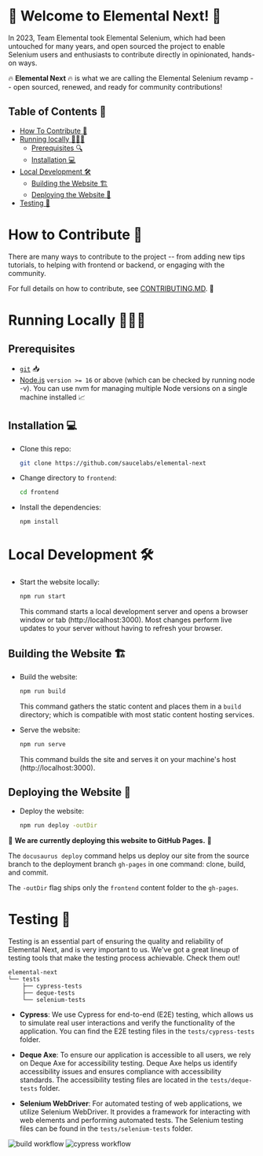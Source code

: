 # 🎉 Welcome to Elemental Next! 🚀

In 2023, Team Elemental took Elemental Selenium, which had been untouched for many years, and open sourced the project to enable Selenium users and enthusiasts to contribute directly in opinionated, hands-on ways.

🔥 **Elemental Next** 🔥 is what we are calling the Elemental Selenium revamp -- open sourced, renewed, and ready for community contributions!


## Table of Contents 📑

- [How To Contribute 🤝](#how-to-contribute-)
- [Running locally 🏃🏾‍♀️](#running-locally-)
  * [Prerequisites 🔍](#prerequisites-)
  * [Installation 💻](#installation-)
- [Local Development 🛠️](#local-development-)
  * [Building the Website 🏗️](#building-the-website-)
  * [Deploying the Website 🚀](#deploying-the-website-)
- [Testing 🧪](#testing)

# How to Contribute 🙌

There are many ways to contribute to the project -- from adding new tips tutorials, to helping with frontend or backend, or engaging with the community.

For full details on how to contribute, see [CONTRIBUTING.MD](https://github.com/saucelabs/elemental-next/blob/main/CONTRIBUTING.md). 👀

# Running Locally 🏃🏾‍♀️

## Prerequisites

- [`git`](https://git-scm.com/downloads) 📥
- [Node.js](https://nodejs.org/en/download/) `version >= 16` or above (which can be checked by running node -v). You can use nvm for managing multiple Node versions on a single machine installed 📈

## Installation 💻

- Clone this repo:

  ```bash
  git clone https://github.com/saucelabs/elemental-next
  ```

- Change directory to `frontend`:

  ```bash
  cd frontend
  ```

- Install the dependencies:

  ```bash
  npm install
  ```

# Local Development 🛠️

- Start the website locally:

  ```bash
  npm run start
  ```

  This command starts a local development server and opens a browser window or tab (http://localhost:3000). Most changes perform live updates to your server without having to refresh your browser.

## Building the Website 🏗️

- Build the website:

  ```bash
  npm run build
  ```

  This command gathers the static content and places them in a `build` directory; which is compatible with most static content hosting services.

- Serve the website:

  ```bash
  npm run serve
  ```

  This command builds the site and serves it on your machine's host (http://localhost:3000).

## Deploying the Website 🚀

- Deploy the website:

  ```bash
  npm run deploy -outDir
  ```

🚨 **We are currently deploying this website to GitHub Pages.** 🚨

The <code>docusaurus deploy</code> command helps us deploy our site from the source branch to the deployment branch <code>gh-pages</code> in one command: clone, build, and commit.

The <code>-outDir</code> flag ships only the <code>frontend</code> content folder to the <code>gh-pages</code>.

# Testing 🧪

Testing is an essential part of ensuring the quality and reliability of Elemental Next, and is very important to us. We've got a great lineup of testing tools that make the testing process achievable. Check them out!


```
elemental-next
└── tests
    ├── cypress-tests
    ├── deque-tests
    └── selenium-tests
```


- **Cypress**: We use Cypress for end-to-end (E2E) testing, which allows us to simulate real user interactions and verify the functionality of the application. You can find the E2E testing files in the `tests/cypress-tests` folder.

- **Deque Axe**: To ensure our application is accessible to all users, we rely on Deque Axe for accessibility testing. Deque Axe helps us identify accessibility issues and ensures compliance with accessibility standards. The accessibility testing files are located in the `tests/deque-tests` folder.

- **Selenium WebDriver**: For automated testing of web applications, we utilize Selenium WebDriver. It provides a framework for interacting with web elements and performing automated tests. The Selenium testing files can be found in the `tests/selenium-tests` folder.

![build workflow](https://github.com/saucelabs/elemental-next/actions/workflows/test-build.yml/badge.svg)
![cypress workflow](https://github.com/saucelabs/elemental-next/actions/workflows/cypress-tests.yml/badge.svg)